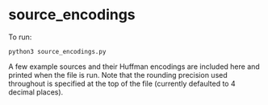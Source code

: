 # source_encodings

To run:
```
python3 source_encodings.py
```

A few example sources and their Huffman encodings are included here and printed when the file is run. Note that the rounding precision used throughout is specified at the top of the file (currently defaulted to 4 decimal places).
